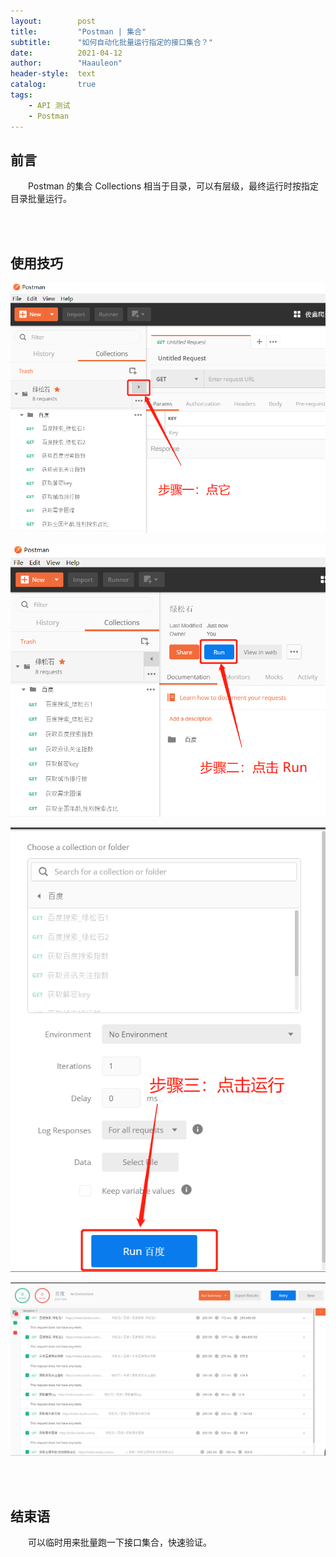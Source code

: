 ```yaml
---
layout:        post
title:         "Postman | 集合"
subtitle:      "如何自动化批量运行指定的接口集合？"
date:          2021-04-12
author:        "Haauleon"
header-style:  text
catalog:       true
tags:
    - API 测试
    - Postman
---
```


## 前言
&emsp;&emsp;Postman 的集合 Collections 相当于目录，可以有层级，最终运行时按指定目录批量运行。      

<br><br>

## 使用技巧
![](\img\in-post\post-postman\2021-04-12-postman-collection-1.png)      

![](\img\in-post\post-postman\2021-04-12-postman-collection-2.png)       

![](\img\in-post\post-postman\2021-04-12-postman-collection-3.png)        

![](\img\in-post\post-postman\2021-04-12-postman-collection-4.png)     

<br><br>

## 结束语
&emsp;&emsp;可以临时用来批量跑一下接口集合，快速验证。
